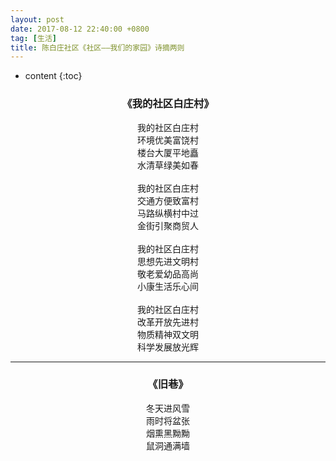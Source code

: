 ```yaml
---
layout: post
date: 2017-08-12 22:40:00 +0800
tag: [生活]
title: 陈白庄社区《社区——我们的家园》诗摘两则
---
```


* content
{:toc}


### <center>《我的社区白庄村》</center>
<center>
我的社区白庄村<br>
环境优美富饶村<br>
楼台大厦平地矗<br>
水清草绿美如春<br>
<br>
我的社区白庄村<br>
交通方便致富村<br>
马路纵横村中过<br>
金街引聚商贸人<br>
<br>
我的社区白庄村<br>
思想先进文明村<br>
敬老爱幼品高尚<br>
小康生活乐心间<br>
<br>
我的社区白庄村<br>
改革开放先进村<br>
物质精神双文明<br>
科学发展放光辉<br>
</center>

***

### <center>《旧巷》</center>
<center>
冬天进风雪<br>
雨时将盆张<br>
烟熏黑黝黝<br>
鼠洞通满墙<br>

</center>
